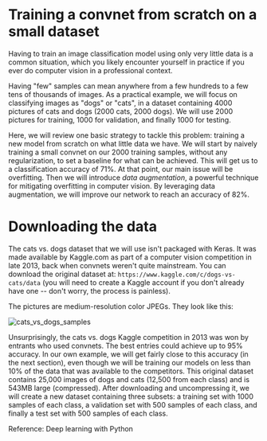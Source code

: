 # Training a convnet from scratch on a small dataset

Having to train an image classification model using only very little data is a common situation, which you likely encounter yourself in 
practice if you ever do computer vision in a professional context.
 
Having "few" samples can mean anywhere from a few hundreds to a few tens of thousands of images. As a practical example, we will focus on 
classifying images as "dogs" or "cats", in a dataset containing 4000 pictures of cats and dogs (2000 cats, 2000 dogs). We will use 2000 
pictures for training, 1000 for validation, and finally 1000 for testing.
 
Here, we will review one basic strategy to tackle this problem: training a new model from scratch on what little data we have. We 
will start by naively training a small convnet on our 2000 training samples, without any regularization, to set a baseline for what can be 
achieved. This will get us to a classification accuracy of 71%. At that point, our main issue will be overfitting. Then we will introduce 
*data augmentation*, a powerful technique for mitigating overfitting in computer vision. By leveraging data augmentation, we will improve 
our network to reach an accuracy of 82%.



# Downloading the data

The cats vs. dogs dataset that we will use isn't packaged with Keras. It was made available by Kaggle.com as part of a computer vision 
competition in late 2013, back when convnets weren't quite mainstream. You can download the original dataset at: 
`https://www.kaggle.com/c/dogs-vs-cats/data` (you will need to create a Kaggle account if you don't already have one -- don't worry, the 
process is painless).
 
The pictures are medium-resolution color JPEGs. They look like this:
 
 ![cats_vs_dogs_samples](https://s3.amazonaws.com/book.keras.io/img/ch5/cats_vs_dogs_samples.jpg)

 Unsurprisingly, the cats vs. dogs Kaggle competition in 2013 was won by entrants who used convnets. The best entries could achieve up to 
 95% accuracy. In our own example, we will get fairly close to this accuracy (in the next section), even though we will be training our 
 models on less than 10% of the data that was available to the competitors.
 This original dataset contains 25,000 images of dogs and cats (12,500 from each class) and is 543MB large (compressed). After downloading 
 and uncompressing it, we will create a new dataset containing three subsets: a training set with 1000 samples of each class, a validation 
 set with 500 samples of each class, and finally a test set with 500 samples of each class.

Reference: Deep learning with Python
